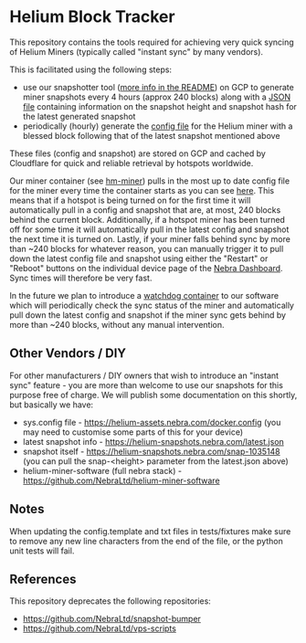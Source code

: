 # Helium Block Tracker

This repository contains the tools required for achieving very quick syncing of Helium Miners (typically called "instant sync" by many vendors).

This is facilitated using the following steps:
- use our snapshotter tool ([more info in the README](./snapshotter/README.md)) on GCP to generate miner snapshots every 4 hours (approx 240 blocks) along with a [JSON file](https://helium-snapshots.nebra.com/latest.json) containing information on the snapshot height and snapshot hash for the latest generated snapshot
- periodically (hourly) generate the [config file](https://helium-assets.nebra.com/docker.config) for the Helium miner with a blessed block following that of the latest snapshot mentioned above

These files (config and snapshot) are stored on GCP and cached by Cloudflare for quick and reliable retrieval by hotspots worldwide.

Our miner container (see [hm-miner](https://github.com/NebraLtd/hm-miner)) pulls in the most up to date config file for the miner every time the container starts as you can see [here](https://github.com/NebraLtd/hm-miner/blob/70dbc27b98c233e969001f8e3bb91371a3ef7bdb/start-miner.sh#L7-L9). This means that if a hotspot is being turned on for the first time it will automatically pull in a config and snapshot that are, at most, 240 blocks behind the current block. Additionally, if a hotspot miner has been turned off for some time it will automatically pull in the latest config and snapshot the next time it is turned on. Lastly, if your miner falls behind sync by more than ~240 blocks for whatever reason, you can manually trigger it to pull down the latest config file and snapshot using either the "Restart" or "Reboot" buttons on the individual device page of the [Nebra Dashboard](https://dashboard.nebra.com). Sync times will therefore be very fast.

In the future we plan to introduce a [watchdog container](https://github.com/NebraLtd/hm-watchdog) to our software which will periodically check the sync status of the miner and automatically pull down the latest config and snapshot if the miner sync gets behind by more than ~240 blocks, without any manual intervention.

## Other Vendors / DIY

For other manufacturers / DIY owners that wish to introduce an "instant sync" feature - you are more than welcome to use our snapshots for this purpose free of charge. We will publish some documentation on this shortly, but basically we have:

- sys.config file - https://helium-assets.nebra.com/docker.config (you may need to customise some parts of this for your device)
- latest snapshot info - https://helium-snapshots.nebra.com/latest.json
- snapshot itself - https://helium-snapshots.nebra.com/snap-1035148 (you can pull the snap-\<height\> parameter from the latest.json above)
- helium-miner-software (full nebra stack) - https://github.com/NebraLtd/helium-miner-software

## Notes

When updating the config.template and txt files in tests/fixtures make sure to remove any new line characters from the end of the file, or the python unit tests will fail.

## References

This repository deprecates the following repositories:
- https://github.com/NebraLtd/snapshot-bumper
- https://github.com/NebraLtd/vps-scripts
